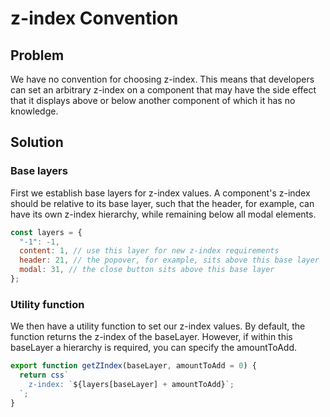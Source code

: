 # z-index Convention


## Problem
We have no convention for choosing z-index. This means that developers can set an arbitrary z-index on a component that may have the side effect that it displays above or below another component of which it has no knowledge.


## Solution

### Base layers
First we establish base layers for z-index values. A component's z-index should be relative to its base layer, such that the header, for example, can have its own z-index hierarchy, while remaining below all modal elements.

```js
const layers = {
  "-1": -1,
  content: 1, // use this layer for new z-index requirements
  header: 21, // the popover, for example, sits above this base layer
  modal: 31, // the close button sits above this base layer
};
```

### Utility function
We then have a utility function to set our z-index values. By default, the function returns the z-index of the baseLayer. However, if within this baseLayer a hierarchy is required, you can specify the amountToAdd.

```js
export function getZIndex(baseLayer, amountToAdd = 0) {
  return css`
    z-index: `${layers[baseLayer] + amountToAdd}`;
  `;
}
```
